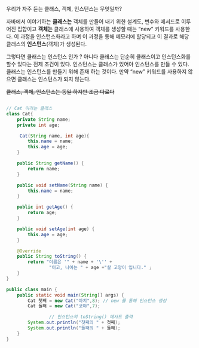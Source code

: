 우리가 자주 듣는 클래스, 객체, 인스턴스는 무엇일까? 

자바에서 이야기하는 **클래스는** 객체를 만들어 내기 위한 설계도, 변수와 메서드로 이루어진 집합이고 **객체는** 클래스에 사용하여 객체를 생성할 때는 “new” 키워드를 사용한다. 이 과정을 인스턴스화라고 하며 이 과정을 통해 메모리에 할당되고 이 결과로 해당 클래스의 **인스턴스**(객체)가 생성된다.

그렇다면 클래스는 인스턴스 인가 ? 아니다 클래스는 단순히 클래스이고 인스턴스화를 할수 있다는 전제 조건이 있다. 인스턴스는 클래스가 있어야 인스턴스를 만들 수 있다. 클래스는 인스턴스를 만들기 위해 존재 하는 것이다. 만약 “new” 키워드를 사용하지 않으면 클래스는 인스턴스가 되지 않는다.

~~클래스, 객체, 인스턴스는 동일 하지만 조금 다르다~~

```java

// Cat 이라는 클래스
class Cat{
    private String name;
    private int age;

     Cat(String name, int age){
        this.name = name;
        this.age = age;
    }

    public String getName() {
        return name;
    }

    public void setName(String name) {
        this.name = name;
    }

    public int getAge() {
        return age;
    }

    public void setAge(int age) {
        this.age = age;
    }

    @Override
    public String toString() {
        return "이름은 '" + name + '\'' +
                "이고, 나이는 " + age +"살 고양이 입니다." ;
    }
}

public class main {
    public static void main(String[] args) {
        Cat 첫째 = new Cat("아치",8); // new 를 통해 인스턴스 생성
        Cat 둘째 = new Cat("코야",7);

				// 인스턴스의 toString() 메서드 출력
        System.out.println("첫째의 " + 첫째);
        System.out.println("둘째의 " + 둘째);
    }
}

```
